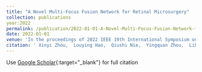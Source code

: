 ```yaml
---
title: "A Novel Multi-Focus Fusion Network for Retinal Microsurgery"
collection: publications
year:2022
permalink: /publication/2022-01-01-A-Novel-Multi-Focus-Fusion-Network-for-Retinal-Microsurgery
date: 2022-01-01
venue: 'In the proceedings of 2022 IEEE 19th International Symposium on Biomedical Imaging (ISBI)'
citation: ' Xinyi Zhou,  Louying Hao,  Qiushi Nie,  Yingquan Zhou,  Lihui Wang,  <b>Yan Hu</b>,  Jiang Liu, &quot;A Novel Multi-Focus Fusion Network for Retinal Microsurgery.&quot; In the proceedings of 2022 IEEE 19th International Symposium on Biomedical Imaging (ISBI), 2022.'
---
```

Use [Google Scholar](https://scholar.google.com/scholar?q=A+Novel+Multi+Focus+Fusion+Network+for+Retinal+Microsurgery){:target="_blank"} for full citation